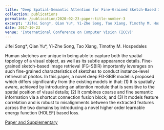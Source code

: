 ```yaml
---
title: "Deep Spatial-Semantic Attention for Fine-Grained Sketch-Based Image Retrieval"
collection: publications
permalink: /publication/2020-02-23-paper-title-number-3
excerpt: 'Jifei Song*, Qian Yu*, Yi-Zhe Song, Tao Xiang, Timothy M. Hospedales.'
date: 2017-10-23
venue: 'International Conference on Computer Vision (ICCV)'
---
```

Jifei Song*, Qian Yu*, Yi-Zhe Song, Tao Xiang, Timothy M. Hospedales

Human sketches are unique in being able to capture both the spatial topology of a visual object, as well as its subtle appearance details. Fine-grained sketch-based image retrieval (FG-SBIR) importantly leverages on such fine-grained characteristics of sketches to conduct instance-level retrieval of photos. In this paper, a novel deep FG-SBIR model is proposed which differs significantly from the existing models in that: (1) It is spatially aware, achieved by introducing an attention module that is sensitive to the spatial position of visual details; (2) It combines coarse and fine semantic information via a shortcut connection fusion block; and (3) It models feature correlation and is robust to misalignments between the extracted features across the two domains by introducing a novel higher order learnable energy function (HOLEF) based loss.

[Paper and Supplementary](http://openaccess.thecvf.com/content_iccv_2017/html/Song_Deep_Spatial-Semantic_Attention_ICCV_2017_paper.html)
